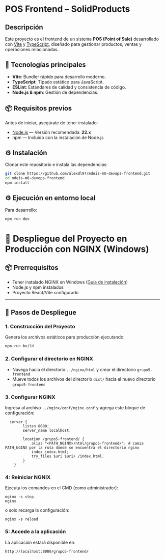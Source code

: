 # POS Frontend – SolidProducts

## Descripción
Este proyecto es el frontend de un sistema **POS (Point of Sale)** desarrollado con [Vite](https://vitejs.dev/) y [TypeScript](https://www.typescriptlang.org/), diseñado para gestionar productos, ventas y operaciones relacionadas.

## 🚀 Tecnologías principales

- **Vite**: Bundler rápido para desarrollo moderno.
- **TypeScript**: Tipado estático para JavaScript.
- **ESLint**: Estándares de calidad y consistencia de código.
- **Node.js & npm**: Gestión de dependencias.

## 📦 Requisitos previos

Antes de iniciar, asegúrate de tener instalado:

- [Node.js](https://nodejs.org/) — Versión recomendada: **22.x**
- npm — Incluido con la instalación de Node.js

## ⚙️ Instalación

Clonar este repositorio e instala las dependencias:

```bash
git clone https://github.com/alexdl97/mdeis-m8-devops-frontend.git
cd mdeis-m8-devops-frontend
npm install
```

## ⚙️ Ejecución en entorno local
Para desarrollo:

```bash
npm run dev
```

# 🚀 Despliegue del Proyecto en Producción con NGINX (Windows)

## 📦 Prerrequisitos
- Tener instalado NGINX en Windows ([Guía de instalación](https://nginx.org/en/docs/windows.html))
- Node.js y npm instalados
- Proyecto React/Vite configurado

---

## 🔧 Pasos de Despliegue

### 1. Construcción del Proyecto
Genera los archivos estáticos para producción ejecutando:

```bash
npm run build
```

### 2. Configurar el directorio en NGINX
- Navega hacia el directorio `../nginx/html` y crear el directorio `grupo5-frontend`
- Mueve todos los archivos del directorio `dist/` hacia el nuevo directorio `grupo5-frontend`

### 3. Configurar NGINX
Ingresa al archivo `../nginx/conf/nginx.conf` y agrega este bloque de configuración:
```
  server {
        listen 8080;
        server_name localhost;

        location /grupo5-frontend/ {
            alias "<PATH_NGINX>/html/grupo5-frontend/"; # camia PATH_NGINX por la ruta donde se encuentra el directorio nginx
            index index.html;
            try_files $uri $uri/ /index.html;
        }
    }
```
### 4: Reiniciar NGNIX
Ejecuta los comandos en el CMD (como administrador):
```
nginx -s stop
nginx
```
o solo recarga la configuración:
```
nginx -s reload
```

### 5: Accede a la aplicación
La aplicación estará disponible en:
```
http://localhost:8080/grupo5-frontend/
```